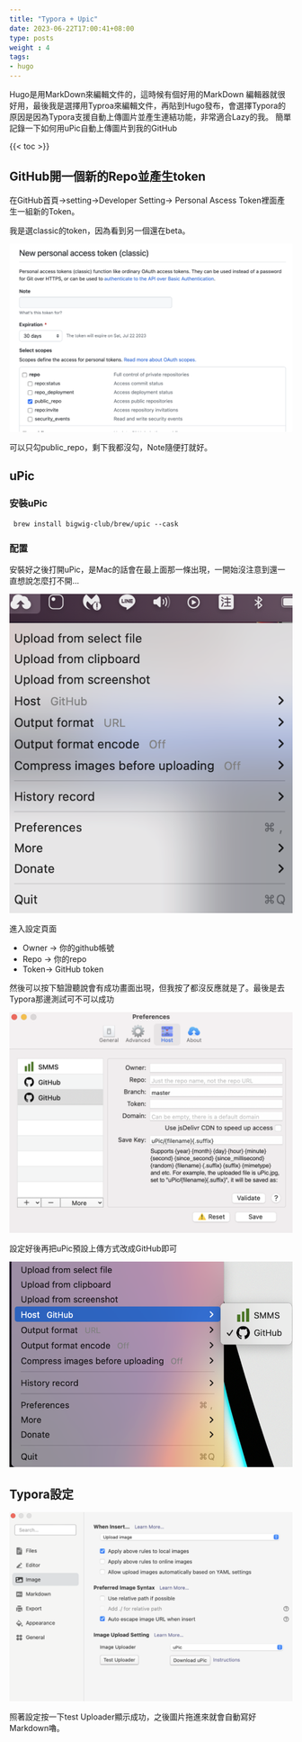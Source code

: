 ```yaml
---
title: "Typora + Upic"
date: 2023-06-22T17:00:41+08:00
type: posts
weight : 4
tags:
- hugo
---
```

Hugo是用MarkDown來編輯文件的，這時候有個好用的MarkDown 編輯器就很好用，最後我是選擇用Typroa來編輯文件，再貼到Hugo發布，會選擇Typora的原因是因為Typora支援自動上傳圖片並產生連結功能，非常適合Lazy的我。
簡單記錄一下如何用uPic自動上傳圖片到我的GitHub

{{< toc >}}

## GitHub開一個新的Repo並產生token

在GitHub首頁->setting->Developer Setting-> Personal Ascess Token裡面產生一組新的Token。

我是選classic的token，因為看到另一個還在beta。



![Screen Shot 2023-06-22 at 17.19.50](https://raw.githubusercontent.com/viccj/upic/master/uPic/Screen%20Shot%202023-06-22%20at%2017.19.50.png)



可以只勾public_repo，剩下我都沒勾，Note隨便打就好。



## uPic

###  安裝uPic

```
 brew install bigwig-club/brew/upic --cask
```

### 配置

安裝好之後打開uPic，是Mac的話會在最上面那一條出現，一開始沒注意到還一直想說怎麼打不開...



![Screen Shot 2023-06-22 at 17.24.36](https://raw.githubusercontent.com/viccj/upic/master/uPic/Screen%20Shot%202023-06-22%20at%2017.24.36.png)



進入設定頁面

- Owner -> 你的github帳號
- Repo -> 你的repo
- Token-> GitHub token

然後可以按下驗證聽說會有成功畫面出現，但我按了都沒反應就是了。最後是去Typora那邊測試可不可以成功



![Screen Shot 2023-06-22 at 17.25.25](https://raw.githubusercontent.com/viccj/upic/master/uPic/Screen%20Shot%202023-06-22%20at%2017.25.25.png)

設定好後再把uPic預設上傳方式改成GitHub即可


![Screen Shot 2023-06-22 at 17.55.09](https://raw.githubusercontent.com/viccj/upic/master/uPic/Screen%20Shot%202023-06-22%20at%2017.55.09.png)


## Typora設定

![Screen Shot 2023-06-22 at 17.28.15](https://raw.githubusercontent.com/viccj/upic/master/uPic/Screen%20Shot%202023-06-22%20at%2017.28.15.png)

照著設定按一下test Uploader顯示成功，之後圖片拖進來就會自動寫好Markdown嚕。